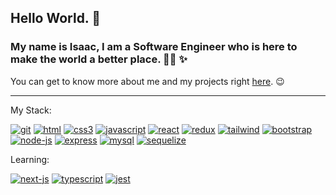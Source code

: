 ## Hello World. 👋

### My name is Isaac, I am a Software Engineer who is here to make the world a better place.  👨‍💻 ✨

You can get to know more about me and my projects right [here](https://campsite.bio/codigoisaac). 😉

---

My Stack:

[![git](https://user-images.githubusercontent.com/37576563/160243346-1beba7ff-ca40-4333-a7d8-64bec86000ac.png)](https://git-scm.com/)
[![html](https://user-images.githubusercontent.com/37576563/160243759-a12f5a1b-581c-454b-8a5d-7e86d1aadd2e.png)](https://en.wikipedia.org/wiki/HTML5)
[![css3](https://user-images.githubusercontent.com/37576563/160243802-4d180142-c4d5-49e9-99f8-8d2d1a3546f3.png)](https://en.wikipedia.org/wiki/CSS)
[![javascript](https://user-images.githubusercontent.com/37576563/160047811-bab27e83-35d6-4a27-925b-9b996c573a49.png)](https://en.wikipedia.org/wiki/JavaScript)
[![react](https://user-images.githubusercontent.com/37576563/160046597-131c748c-9609-4836-a8da-678345d29537.png)](https://reactjs.org/)
[![redux](https://user-images.githubusercontent.com/37576563/160047687-15f0aa28-fdce-477d-b543-32131f4ae318.png)](https://redux.js.org/)
[![tailwind](https://user-images.githubusercontent.com/37576563/160243021-28610e05-79e3-41f6-9470-d969d75637fa.png)](https://tailwindcss.com)
[![bootstrap](https://user-images.githubusercontent.com/37576563/199377146-72bc245c-4589-4ec6-a2a8-3be955569bc0.png)](https://getbootstrap.com/)
[![node-js](https://user-images.githubusercontent.com/37576563/160046386-57c9f15f-1876-4bfc-a265-49c2e4eefa89.png)](https://nodejs.org/)
[![express](https://user-images.githubusercontent.com/37576563/163659798-6b3ec94e-21cb-4d80-bd5a-60de5687a10d.png)](http://expressjs.com/)
[![mysql](https://user-images.githubusercontent.com/37576563/160047582-d90a2605-61d9-4a8d-a6eb-1ef781e33eeb.png)](https://www.mysql.com/)
[![sequelize](https://user-images.githubusercontent.com/37576563/160049581-ef32f180-80a6-4d2b-8324-2e3482515dab.png)](https://sequelize.org/)

Learning:

[![next-js](https://user-images.githubusercontent.com/37576563/194781543-fbc505cb-db6f-4861-8027-869b98160f60.png)](https://nextjs.org/)
[![typescript](https://user-images.githubusercontent.com/37576563/189236780-91992aa3-cbbb-41eb-9fc9-09a2c5af9dc9.png)](https://www.typescriptlang.org/)
[![jest](https://user-images.githubusercontent.com/37576563/189237033-8d81521b-2fd3-4e3b-8fb3-ca2039af87f3.png)](https://jestjs.io/)
